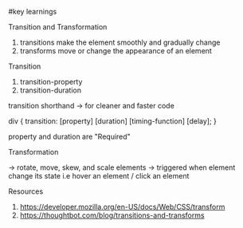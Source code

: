 #key learnings

Transition and Transformation

1. transitions make the element smoothly and gradually change
2. transforms move or change the appearance of an element

Transition

1. transition-property
2. transition-duration

transition shorthand -> for cleaner and faster code

div {
    transition: [property] [duration] [timing-function] [delay];
}

property and duration are "Required"

Transformation

-> rotate, move, skew, and scale elements
-> triggered when element change its state
    i.e hover an element / click an element

Resources 
1. https://developer.mozilla.org/en-US/docs/Web/CSS/transform
2. https://thoughtbot.com/blog/transitions-and-transforms

